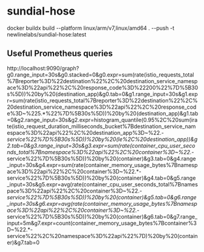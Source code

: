 # sundial-hose

docker buildx build --platform linux/arm/v7,linux/amd64 . --push -t newlinelabs/sundial-hose:latest

## Useful Prometheus queries

http://localhost:9090/graph?g0.range_input=30s&g0.stacked=0&g0.expr=sum(rate(istio_requests_total%7Breporter%3D%22destination%22%2C%20destination_service_namespace%3D%22api%22%2C%20response_code%3D%22200%22%7D%5B30s%5D))%20by%20(destination_app)&g0.tab=0&g1.range_input=30s&g1.expr=sum(rate(istio_requests_total%7Breporter%3D%22destination%22%2C%20destination_service_namespace%3D%22api%22%2C%20response_code%3D~%225.*%22%7D%5B30s%5D))%20by%20(destination_app)&g1.tab=0&g2.range_input=30s&g2.expr=histogram_quantile(0.95%2C%20sum(irate(istio_request_duration_milliseconds_bucket%7Bdestination_service_namespace%3D%22api%22%2C%20destination_app%3D~%22.*-service%22%7D%5B30s%5D))%20by%20(le%2C%20destination_app))&g2.tab=0&g3.range_input=30s&g3.expr=sum(rate(container_cpu_user_seconds_total%7Bnamespace%3D%22api%22%2C%20container%3D~%22.*-service%22%7D%5B30s%5D))%20by%20(container)&g3.tab=0&g4.range_input=30s&g4.expr=sum(rate(container_memory_usage_bytes%7Bnamespace%3D%22api%22%2C%20container%3D~%22.*-service%22%7D%5B30s%5D))%20by%20(container)&g4.tab=0&g5.range_input=30s&g5.expr=avg(rate(container_cpu_user_seconds_total%7Bnamespace%3D%22api%22%2C%20container%3D~%22.*-service%22%7D%5B30s%5D))%20by%20(container)&g5.tab=0&g6.range_input=30s&g6.expr=avg(rate(container_memory_usage_bytes%7Bnamespace%3D%22api%22%2C%20container%3D~%22.*-service%22%7D%5B30s%5D))%20by%20(container)&g6.tab=0&g7.range_input=5m&g7.expr=count(container_memory_usage_bytes%7Bcontainer%3D~%22.*-service%22%2C%20namespace%3D%22api%22%7D)%20by%20(container)&g7.tab=0
